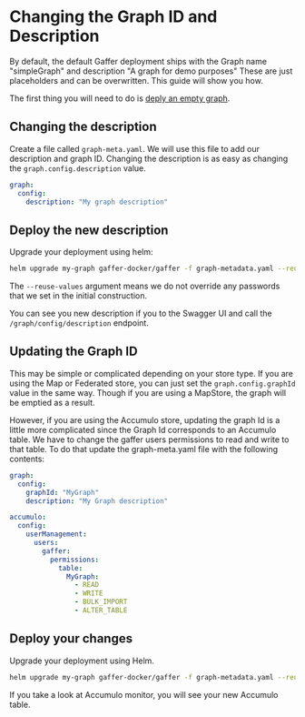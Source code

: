 # Changing the Graph ID and Description

By default, the default Gaffer deployment ships with the Graph name "simpleGraph" and description "A graph for demo purposes" These are just placeholders and can be overwritten. This guide will show you how.

The first thing you will need to do is [deply an empty graph](deploy-empty-graph.md).

## Changing the description

Create a file called `graph-meta.yaml`. We will use this file to add our description and graph ID. Changing the description is as easy as changing the `graph.config.description` value.

```yaml
graph:
  config:
    description: "My graph description"
```

## Deploy the new description

Upgrade your deployment using helm:

```bash
helm upgrade my-graph gaffer-docker/gaffer -f graph-metadata.yaml --reuse-values
```

The `--reuse-values` argument means we do not override any passwords that we set in the initial construction.

You can see you new description if you to the Swagger UI and call the `/graph/config/description` endpoint.

## Updating the Graph ID

This may be simple or complicated depending on your store type. If you are using the Map or Federated store, you can just set the `graph.config.graphId` value in the same way. Though if you are using a MapStore, the graph will be emptied as a result.

However, if you are using the Accumulo store, updating the graph Id is a little more complicated since the Graph Id corresponds to an Accumulo table. We have to change the gaffer users permissions to read and write to that table. To do that update the graph-meta.yaml file with the following contents:

```yaml
graph:
  config:
    graphId: "MyGraph"
    description: "My Graph description"

accumulo:
  config:
    userManagement:
      users:
        gaffer:
          permissions:
            table:
              MyGraph:
                - READ
                - WRITE
                - BULK_IMPORT
                - ALTER_TABLE
```

## Deploy your changes

Upgrade your deployment using Helm.

```bash
helm upgrade my-graph gaffer-docker/gaffer -f graph-metadata.yaml --reuse-values
```

If you take a look at Accumulo monitor, you will see your new Accumulo table.
